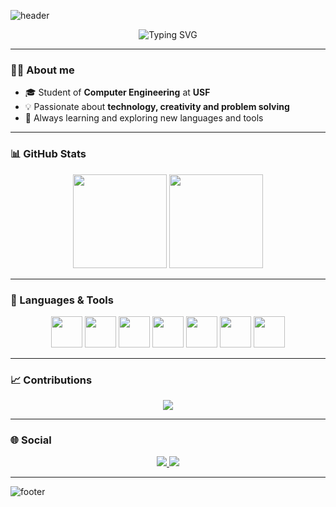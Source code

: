 <!-- Banner -->
![header](https://capsule-render.vercel.app/api?type=waving&color=0:004e92,100:000428&height=200&section=header&text=Lorrayne%20Terra&fontSize=40&fontColor=ffffff&animation=fadeIn&fontAlignY=35)

<p align="center">
  <img src="https://readme-typing-svg.demolab.com?font=Fira+Code&pause=1000&color=00BFFF&center=true&vCenter=true&width=435&lines=Hi+there!+I'm+Lorrayne+Terra;Welcome+to+my+GitHub!;C%2C+C%2B%2B+and+Python+dev" alt="Typing SVG" />
</p>

---

### 👩‍💻 About me  
- 🎓 Student of **Computer Engineering** at **USF**  
- 💡 Passionate about **technology, creativity and problem solving**  
- 🌱 Always learning and exploring new languages and tools  

---

### 📊 GitHub Stats  
<p align="center">
  <img height="150" src="https://github-readme-stats.vercel.app/api?username=imterra&show_icons=true&theme=tokyonight&hide_border=true&bg_color=00000000" />
  <img height="150" src="https://github-readme-stats.vercel.app/api/top-langs/?username=imterra&layout=compact&theme=tokyonight&hide_border=true&bg_color=00000000" />
</p>

---

### 🚀 Languages & Tools  
<p align="center">
  <img src="https://cdn.jsdelivr.net/gh/devicons/devicon/icons/c/c-original.svg" width="50" />
  <img src="https://cdn.jsdelivr.net/gh/devicons/devicon/icons/cplusplus/cplusplus-original.svg" width="50" />
  <img src="https://cdn.jsdelivr.net/gh/devicons/devicon/icons/python/python-original.svg" width="50" />
  <img src="https://cdn.jsdelivr.net/gh/devicons/devicon/icons/html5/html5-original.svg" width="50" />
  <img src="https://cdn.jsdelivr.net/gh/devicons/devicon/icons/css3/css3-original.svg" width="50" />
  <img src="https://cdn.jsdelivr.net/gh/devicons/devicon/icons/git/git-original.svg" width="50" />
  <img src="https://cdn.jsdelivr.net/gh/devicons/devicon/icons/github/github-original.svg" width="50" />
</p>

---

### 📈 Contributions  
<p align="center">
  <img src="https://github-readme-activity-graph.vercel.app/graph?username=imterra&bg_color=00000000&color=00BFFF&line=1E90FF&point=87CEFA&area=true&hide_border=true" />
</p>

---

### 🌐 Social  
<p align="center">
  <a href="https://github.com/imterra">
    <img src="https://img.shields.io/badge/GitHub-000?style=for-the-badge&logo=github&logoColor=white" />
  </a>
  <a href="https://www.linkedin.com/in/lorrayneterra" target="_blank">
    <img src="https://img.shields.io/badge/LinkedIn-0A66C2?style=for-the-badge&logo=linkedin&logoColor=white" />
  </a>
</p>

---

<!-- Footer -->
![footer](https://capsule-render.vercel.app/api?type=waving&color=0:000428,100:004e92&height=120&section=footer)
